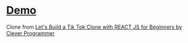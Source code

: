 # [Demo](https://tik-tok-5b14c.web.app/)

Clone from [Let's Build a Tik Tok Clone with REACT JS for Beginners by Clever Programmer](https://youtu.be/GePLvNgWROg)